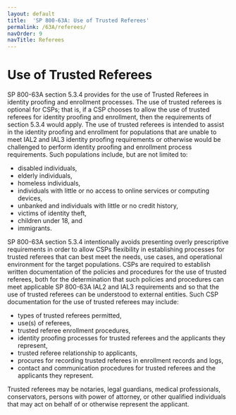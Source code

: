 ```yaml
---
layout: default
title:  'SP 800-63A: Use of Trusted Referees'
permalink: /63A/referees/
navOrder: 9
navTitle: Referees
---
```


# Use of Trusted Referees

SP 800-63A section 5.3.4 provides for the use of Trusted Referees in identity proofing and enrollment processes. The use of trusted referees is optional for CSPs; that is, if a CSP chooses to allow the use of trusted referees for identity proofing and enrollment, then the requirements of section 5.3.4 would apply. The use of trusted referees is intended to assist in the identity proofing and enrollment for populations that are unable to meet IAL2 and IAL3 identity proofing requirements or otherwise would be challenged to perform identity proofing and enrollment process requirements. Such populations include, but are not limited to:

- disabled individuals,
- elderly individuals,
- homeless individuals,
- individuals with little or no access to online services or computing devices,
- unbanked and individuals with little or no credit history,
- victims of identity theft,
- children under 18, and
- immigrants.

SP 800-63A section 5.3.4 intentionally avoids presenting overly prescriptive requirements in order to allow CSPs flexibility in establishing processes for trusted referees that can best meet the needs, use cases, and operational environment for the target populations. CSPs are required to establish written documentation of the policies and procedures for the use of trusted referees, both for the determination that such policies and procedures can meet applicable SP 800-63A IAL2 and IAL3 requirements and so that the use of trusted referees can be understood to external entities. Such CSP documentation for the use of trusted referees may include:

- types of trusted referees permitted,
- use(s) of referees,
- trusted referee enrollment procedures,
- identity proofing processes for trusted referees and the applicants they represent,
- trusted referee relationship to applicants,
- procures for recording trusted referees in enrollment records and logs,
- contact and communication procedures for trusted referees and the applicants they represent.

Trusted referees may be notaries, legal guardians, medical professionals, conservators, persons with power of attorney, or other qualified individuals that may act on behalf of or otherwise represent the applicant.
